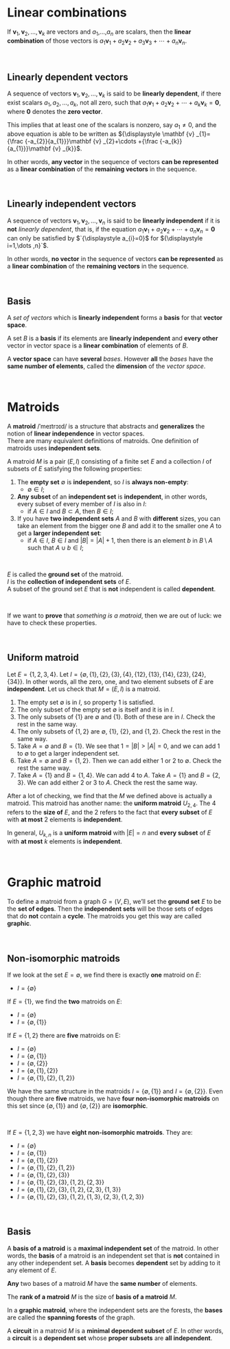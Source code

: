 # Linear combinations
If $`{\displaystyle \mathbf {v} _{1},\mathbf {v} _{2},\dots ,\mathbf {v} _{k}}`$ are vectors and $a_1$,...,$a_n$ are scalars, then the **linear combination** of those vectors is $`{\displaystyle a_{1}\mathbf {v} _{1}+a_{2}\mathbf {v} _{2}+a_{3}\mathbf {v} _{3}+\cdots +a_{n}\mathbf {v} _{n}}`$.<br>

<br>

## Linearly dependent vectors
A sequence of vectors $`{\displaystyle \mathbf {v} _{1},\mathbf {v} _{2},\dots ,\mathbf {v} _{k}}`$ is said to be **linearly dependent**, if there exist scalars $`{\displaystyle a_{1},a_{2},\dots ,a_{k}}`$, not all zero, such that $`{\displaystyle a_{1}\mathbf {v} _{1}+a_{2}\mathbf {v} _{2}+\cdots +a_{k}\mathbf {v} _{k}=\mathbf {0} }`$, where $`{\displaystyle \mathbf {0}}`$ denotes the **zero vector**.<br>

This implies that at least one of the scalars is nonzero, say $`{\displaystyle a_{1}\neq 0}`$, and the above equation is able to be written as 
$`{\displaystyle \mathbf {v} _{1}={\frac {-a_{2}}{a_{1}}}\mathbf {v} _{2}+\cdots +{\frac {-a_{k}}{a_{1}}}\mathbf {v} _{k}}`$.<br>

In other words, **any vector** in the sequence of vectors **can be represented** as a **linear combination** of the **remaining vectors** in the sequence.<br>

<br>

## Linearly independent vectors
A sequence of vectors $`{\displaystyle \mathbf {v} _{1},\mathbf {v} _{2},\dots ,\mathbf {v} _{n}}`$ is said to be **linearly independent** if it is **not** *linearly dependent*, that is, if the equation $`{\displaystyle a_{1}\mathbf {v} _{1}+a_{2}\mathbf {v} _{2}+\cdots +a_{n}\mathbf {v} _{n}=\mathbf {0}}`$
can only be satisfied by $`{\displaystyle a_{i}=0}$ for ${\displaystyle i=1,\dots ,n}`$.<br>

In other words, **no vector** in the sequence of vectors **can be represented** as a **linear combination** of the **remaining vectors** in the sequence.<br>

<br>

## Basis
A *set of vectors* which is **linearly independent** forms a **basis** for that **vector space**.<br>

A set $B$ is a **basis** if its elements are **linearly independent** and **every other** vector in vector space is a **linear combination** of elements of $B$.<br>

A **vector space** can have **several** *bases*. However **all** the *bases* have the **same number of elements**, called the **dimension** of the *vector space*.<br>

<br>

# Matroids
A **matroid** /ˈmeɪtrɔɪd/ is a structure that abstracts and **generalizes** the notion of **linear independence** in vector spaces.<br>
There are many equivalent definitions of matroids. One definition of matroids uses **independent sets**.

A matroid $M$ is a pair $(E,I)$ consisting of a finite set $E$ and a collection $I$ of subsets of $E$ satisfying the following properties:
1. The **empty set** $∅$ is **independent**, so $I$ is **always non-empty**:
   - $∅ ∈ I$;
2. **Any subset** of an **independent set** is **independent**, in other words, every subset of every member of $I$ is also in $I$:
   - if $A ∈ I$ and $B ⊂ A$, then $B ∈ I$;
3. If you have **two independent sets** $A$ and $B$ with **different** sizes, you can take an element from the bigger one $B$ and add it to the smaller one $A$ to get a **larger independent set**:
   - if $A ∈ I$, $B ∈ I$ and $|B| = |A| + 1$, then there is an element $b$ in $B \setminus A$
such that $A ∪ {b} ∈ I$;

<br>

$E$ is called the **ground set** of the matroid.<br>
$I$ is the **collection of independent sets** of $E$.<br>
A subset of the ground set $E$ that is **not** independent is called **dependent**.<br>

<br>

If we want to **prove** that *something is a matroid*, then we are out of luck: we have to check these properties.

<br>

## Uniform matroid
Let $`E = \{1, 2, 3, 4\}`$. Let $`I = \{∅, \{1\}, \{2\}, \{3\}, \{4\}, \{12\}, \{13\}, \{14\}, \{23\}, \{24\}, \{34\}\}`$. In other
words, all the zero, one, and two element subsets of $E$ are **independent**. Let us check that $M = (E, I)$ is a matroid.
1. The empty set $∅$ is in $I$, so property 1 is satisfied.
2. The only subset of the empty set $∅$ is itself and it is in $I$.
3. The only subsets of $`\{1\}`$ are $∅$ and $`\{1\}`$. Both of these are in $I$. Check the rest in the same way.
4. The only subsets of $`\{1, 2\}`$ are $∅$, $`\{1\}`$, $`\{2\}`$, and $`\{1, 2\}`$. Check the rest in the same way.
5. Take $A = ∅$ and $`B = \{1\}`$. We see that $1 = |B| > |A| = 0$, and we can add $1$ to $∅$ to get a larger independent set. 
6. Take $A = ∅$ and $`B = \{1, 2\}`$. Then we can add either $1$ or $2$ to $∅$. Check the rest the same way.
7. Take $`A = \{1\}`$ and $`B = \{1, 4\}`$. We can add $4$ to $A$. Take $`A = \{1\}`$ and $`B = \{2, 3\}`$. We can add either $2$ or $3$ to $A$. Check the rest the same way.

After a lot of checking, we find that the $M$ we defined above is actually a matroid. This matroid has another name: the **uniform matroid** $`U_{2,4}`$. The $4$ refers to the **size of** $E$, and the $2$ refers to the fact that **every subset** of $E$ with **at most** $2$ elements is **independent**.<br>

In general, $`U_{k,n}`$ is a **uniform matroid** with $|E| = n$ and **every subset** of $E$ with **at most** $k$ elements is **independent**.<br>

<br>

# Graphic matroid
To define a matroid from a graph $G = (V,E)$, we’ll set the **ground set** $E$ to be the **set of edges**. Then the **independent sets** will be those sets of edges that do **not** contain a **cycle**. The matroids you get this way are called **graphic**.

<br>

## Non-isomorphic matroids
If we look at the set $E = ∅$, we find there is exactly **one** matroid on $E$:
   - $`I = \{∅\}`$

If $`E = \{1\}`$, we find the **two** matroids on $E$:
   - $`I = \{∅\}`$
   - $`I = \{∅, \{1\}\}`$

If $`E = \{1, 2\}`$ there are **five** matroids on E:
   - $`I = \{∅\}`$
   - $`I = \{∅, \{1\}\}`$
   - $`I = \{∅, \{2\}\}`$
   - $`I = \{∅, \{1\}, \{2\}\}`$
   - $`I = \{∅, \{1\}, \{2\}, \{1, 2\}\}`$

We have the same structure in the matroids $`I = \{∅, \{1\}\}`$ and $`I = \{∅, \{2\}\}`$. Even though there are **five** matroids, we have **four non-isomorphic matroids** on this set since $`\{∅, \{1\}\}`$ and $`\{∅,\{2\}\}`$ are **isomorphic**.

<br>

If $`E = \{1, 2, 3\}`$ we have **eight non-isomorphic matroids**. They are:
- $`I = \{∅\}`$
- $`I = \{∅, \{1\}\}`$
- $`I = \{∅, \{1\}, \{2\}\}`$
- $`I = \{∅, \{1\}, \{2\}, \{1, 2\}\}`$
- $`I = \{∅, \{1\}, \{2\}, \{3\}\}`$
- $`I = \{∅, \{1\}, \{2\}, \{3\}, \{1, 2\}, \{2, 3\}\}`$
- $`I = \{∅, \{1\}, \{2\}, \{3\}, \{1, 2\}, \{2, 3\}, \{1, 3\}\}`$
- $`I = \{∅, \{1\}, \{2\}, \{3\}, \{1, 2\}, \{1, 3\}, \{2, 3\}, \{1, 2, 3\}\}`$

<br>

## Basis
A **basis of a matroid** is a **maximal independent set** of the matroid. In other words, the **basis** of a matroid is an independent set that is **not** contained in any other independent set. A  **basis** becomes **dependent** set by adding to it any element of $E$.<br>

**Any** two bases of a matroid $M$ have the **same number** of elements.<br>

The **rank of a matroid** $M$ is the size of **basis of a matroid** $M$.<br>

In a **graphic matroid**, where the independent sets are the forests, the **bases** are called the **spanning forests** of the graph.<br>

A **circuit** in a matroid $M$ is a **minimal dependent subset** of $E$. In other words, a **circuit** is a **dependent set** whose **proper subsets** are **all independent**.<br>
